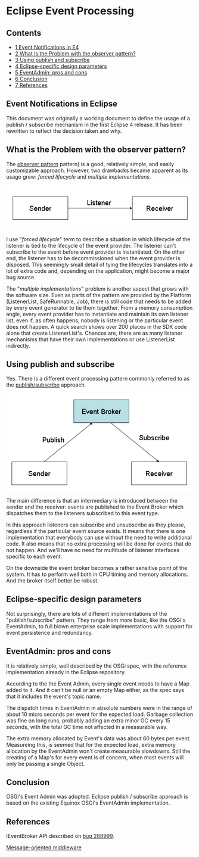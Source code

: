Eclipse Event Processing
========================

Contents
--------

*   [1 Event Notifications in E4](#Event-Notifications-in-Eclipse)
*   [2 What is the Problem with the observer pattern?](#What-is-the-Problem-the-observer-pattern)
*   [3 Using publish and subscribe](#Using-publish-and-subscribe)
*   [4 Eclipse-specific design parameters](#Eclipse-specific-design-parameters)
*   [5 EventAdmin: pros and cons](#EventAdmin-pros-and-cons)
*   [6 Conclusion](#Conclusion)
*   [7 References](#References)

Event Notifications in Eclipse
------------------------------

This document was originally a working document to define the usage of a publish / subscribe mechanism in the first Eclipse 4 release.
It has been rewritten to reflect the decision taken and why.


What is the Problem with the observer pattern?
---------------------------------------------

The [observer pattern](http://en.wikipedia.org/wiki/Observer_pattern) pattern)  is a good, relatively simple, and easily customizable approach. 
However, two drawbacks became apparent as its usage grew: _forced lifecycle_ and _multiple implementations_.


![Observer pattern](https://raw.githubusercontent.com/eclipse-platform/eclipse.platform.ui/master/docs/images/Events_listener.png)

I use "_forced lifecycle_" term to describe a situation in which lifecycle of the listener is tied to the lifecycle of the event provider. The listener can't subscribe to the event before event provider is instantiated. On the other end, the listener has to be decommissioned when the event provider is disposed. This seemingly small detail of tying the lifecycles translates into a lot of extra code and, depending on the application, might become a major bug source.

The "_multiple implementations_" problem is another aspect that grows with the software size. Even as parts of the pattern are provided by the Platform (ListenerList, SafeRunnable, Job), there is still code that needs to be added by every event generator to tie them together. From a memory consumption angle, every event provider has to instantiate and maintain its own listener list, even if, as often happens, nobody is listening or the particular event does not happen. A quick search shows over 200 places in the SDK code alone that create ListenerList's. Chances are, there are as many listener mechanisms that have their own implementations or use ListenerList indirectly.

Using publish and subscribe
---------------------------

Yes. There is a different event processing pattern commonly referred to as the [publish/subscribe](http://en.wikipedia.org/wiki/Publish/subscribe) approach.


![Publish/subscribe pattern](https://raw.githubusercontent.com/eclipse-platform/eclipse.platform.ui/master/docs/images/Events_subscribe.png)


The main difference is that an intermediary is introduced between the sender and the receiver: events are published to the Event Broker which dispatches them to the listeners subscribed to this event type.

In this approach listeners can subscribe and unsubscribe as they please, regardless if the particular event source exists. It means that there is one implementation that everybody can use without the need to write additional code. It also means that no extra processing will be done for events that do not happen. And we'll have no need for multitude of listener interfaces specific to each event.

On the downside the event broker becomes a rather sensitive point of the system. 
It has to perform well both in CPU timing and memory allocations. 
And the broker itself better be robust.

Eclipse-specific design parameters
----------------------------------

Not surprisingly, there are lots of different implementations of the "publish/subscribe" pattern. 
They range from more basic, like the OSGi's EventAdmin, to full blown enterprise scale implementations with support for event persistence and redundancy.


EventAdmin: pros and cons
-------------------------

It is relatively simple, well described by the OSGi spec, with the reference implementation already in the Eclipse repository.

According to the the Event Admin, every single event needs to have a Map added to it. 
And it can't be null or an empty Map either, as the spec says that it includes the event's topic name.

The dispatch times in EventAdmin in absolute numbers were in the range of about 10 micro seconds per event for the expected load. 
Garbage collection was fine on long runs, probably adding an extra minor GC every 15 seconds, with the total GC time not affected in a measurable way.

The extra memory allocated by Event's data was about 60 bytes per event.
Measureing this, is seemed that for the expected load, extra memory allocation by the EventAdmin won't create measurable slowdowns.
Still the creating of a Map's for every event is of concern, when most events will only be passing a single Object.

Conclusion
----------

OSGi's Event Admin was adopted. 
Eclipse publish / subscribe approach is based on the existing Equinox OSGi's EventAdmin implementation. 

References
----------

IEventBroker API described on [bug 288999](https://bugs.eclipse.org/bugs/show_bug.cgi?id=288999).

[Message-oriented middleware](http://en.wikipedia.org/wiki/Message-oriented_middleware)


